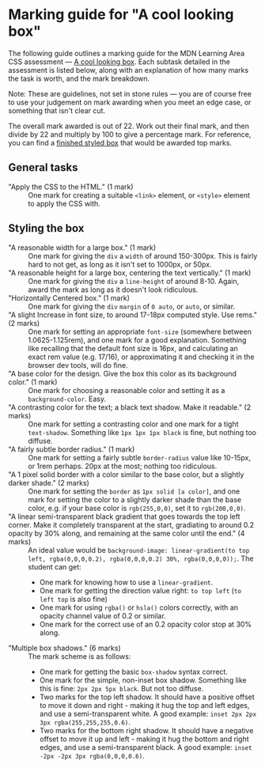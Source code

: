 # Marking guide for "A cool looking box"
The following guide outlines a marking guide for the MDN Learning Area CSS assessment — [A cool looking box](https://developer.mozilla.org/en-US/Learn/CSS/Styling_boxes/A_cool_looking_box). Each subtask detailed in the assessment is listed below, along with an explanation of how many marks the task is worth, and the mark breakdown.

Note: These are guidelines, not set in stone rules — you are of course free to use your judgement on mark awarding when you meet an edge case, or something that isn't clear cut.

The overall mark awarded is out of 22. Work out their final mark, and then divide by 22 and multiply by 100 to give a percentage mark. For reference, you can find a [finished styled box](index.html) that would be awarded top marks.

## General tasks

<dl>
<dt>"Apply the CSS to the HTML." (1 mark)</dt>
<dd>One mark for creating a suitable <code>&ltlink&gt;</code> element, or <code>&lt;style&gt;</code> element to apply the CSS with.</dd>
</dl>

## Styling the box

<dl>
<dt>"A reasonable width for a large box." (1 mark)</dt>
  <dd>One mark for giving the <code>div</code> a <code>width</code> of around 150-300px. This is fairly hard to not get, as long as it isn't set to 1000px, or 50px.</dd>
<dt>"A reasonable height for a large box, centering the text vertically." (1 mark)</dt>
  <dd>One mark for giving the <code>div</code> a <code>line-height</code> of around 8-10. Again, award the mark as long as it doesn't look ridiculous.</dd>
<dt>"Horizontally Centered box." (1 mark)</dt>
<dd>One mark for giving the <code>div</code> <code>margin</code> of <code>0 auto</code>, or <code>auto</code>, or similar.</dd>
<dt>"A slight Increase in font size, to around 17-18px computed style. Use rems." (2 marks)</dt>
<dd>One mark for setting an appropriate <code>font-size</code> (somewhere between 1.0625-1.125rem), and one mark for a good explanation. Something like recalling that the default font size is 16px, and calculating an exact rem value (e.g. 17/16), or approximating it and checking it in the browser dev tools, will do fine.</dd>
<dt>"A base color for the design. Give the box this color as its background color." (1 mark)</dt>
<dd>One mark for choosing a reasonable color and setting it as a <code>background-color</code>. Easy.</dd>
<dt>"A contrasting color for the text; a black text shadow. Make it readable." (2 marks)</dt>
<dd>One mark for setting a contrasting color and one mark for a tight <code>text-shadow</code>. Something like <code>1px 1px 1px black</code> is fine, but nothing too diffuse.</dd>
<dt>"A fairly subtle border radius." (1 mark)</dt>
<dd>One mark for setting a fairly subtle <code>border-radius</code> value like 10-15px, or 1rem perhaps. 20px at the most; nothing too ridiculous.</dd>
<dt>"A 1 pixel solid border with a color similar to the base color, but a slightly darker shade." (2 marks)</dt>
<dd>One mark for setting the <code>border</code> as <code>1px solid [a color]</code>, and one mark for setting the color to a slightly darker shade than the base color, e.g. if your base color is <code>rgb(255,0,0)</code>, set it to <code>rgb(200,0,0)</code>.</dd>
<dt>"A linear semi-transparent black gradient that goes towards the top left corner. Make it completely transparent at the start, gradiating to around 0.2 opacity by 30% along, and remaining at the same color until the end." (4 marks)</dt>
<dd>An ideal value would be <code>background-image: linear-gradient(to top left, rgba(0,0,0,0.2), rgba(0,0,0,0.2) 30%, rgba(0,0,0,0));</code>. The student can get:
  <ul>
    <li>One mark for knowing how to use a <code>linear-gradient</code>.</li>
    <li>One mark for getting the direction value right: <code>to top left</code> (<code>to left top</code> is also fine)</li>
    <li>One mark for using <code>rgba()</code> or <code>hsla()</code> colors correctly, with an opacity channel value of 0.2 or similar.</li>
    <li>One mark for the correct use of an 0.2 opacity color stop at 30% along.</li>
  </ul>
</dd>
<dt>"Multiple box shadows." (6 marks)</dt>
<dd>The mark scheme is as follows:
  <ul>
    <li>One mark for getting the basic <code>box-shadow</code> syntax correct.</li>
    <li>One mark for the simple, non-inset box shadow. Something like this is fine: <code>2px 2px 5px black</code>. But not too diffuse.</li>
    <li>Two marks for the top left shadow. It should have a positive offset to move it down and right - making it hug the top and left edges, and use a semi-transparent white. A good example: <code>inset 2px 2px 3px rgba(255,255,255,0.6)</code>.</li>
    <li>Two marks for the bottom right shadow. It should have a negative offset to move it up and left - making it hug the bottom and right edges, and use a semi-transparent black. A good example: <code>inset -2px -2px 3px rgba(0,0,0,0.6)</code>.</li>
  </ul>
</dd>
</dl>
